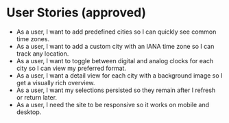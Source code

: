 # User Stories (approved)

- As a user, I want to add predefined cities so I can quickly see common time zones.
- As a user, I want to add a custom city with an IANA time zone so I can track any location.
- As a user, I want to toggle between digital and analog clocks for each city so I can view my preferred format.
- As a user, I want a detail view for each city with a background image so I get a visually rich overview.
- As a user, I want my selections persisted so they remain after I refresh or return later.
- As a user, I need the site to be responsive so it works on mobile and desktop.
